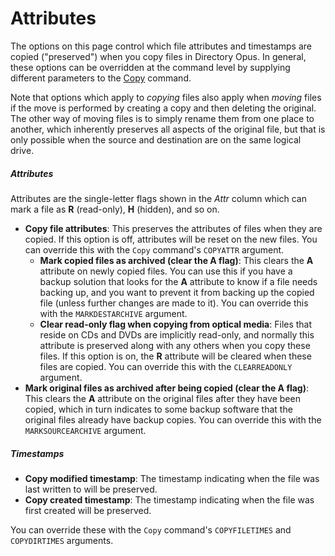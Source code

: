 # Attributes

The options on this page control which file attributes and timestamps are copied ("preserved") when you copy files in Directory Opus. In general, these options can be overridden at the command level by supplying different parameters to the [Copy](/Manual/reference/command_reference/internal_commands/copy.md) command.

Note that options which apply to *copying* files also apply when *moving* files if the move is performed by creating a copy and then deleting the original. The other way of moving files is to simply rename them from one place to another, which inherently preserves all aspects of the original file, but that is only possible when the source and destination are on the same logical drive.

##### Attributes

Attributes are the single-letter flags shown in the *Attr* column which can mark a file as **R** (read-only), **H** (hidden), and so on.

- **Copy file attributes**: This preserves the attributes of files when they are copied. If this option is off, attributes will be reset on the new files. You can override this with the `Copy` command's `COPYATTR` argument.
  - **Mark copied files as archived (clear the A flag)**: This clears the **A** attribute on newly copied files. You can use this if you have a backup solution that looks for the **A** attribute to know if a file needs backing up, and you want to prevent it from backing up the copied file (unless further changes are made to it). You can override this with the `MARKDESTARCHIVE` argument.
  - **Clear read-only flag when copying from optical media**: Files that reside on CDs and DVDs are implicitly read-only, and normally this attribute is preserved along with any others when you copy these files. If this option is on, the **R** attribute will be cleared when these files are copied. You can override this with the `CLEARREADONLY` argument.
- **Mark original files as archived after being copied (clear the A flag)**: This clears the **A** attribute on the original files after they have been copied, which in turn indicates to some backup software that the original files already have backup copies. You can override this with the `MARKSOURCEARCHIVE` argument.

##### Timestamps

- **Copy modified timestamp**: The timestamp indicating when the file was last written to will be preserved.
- **Copy created timestamp**: The timestamp indicating when the file was first created will be preserved.

You can override these with the `Copy` command's `COPYFILETIMES` and `COPYDIRTIMES` arguments.
